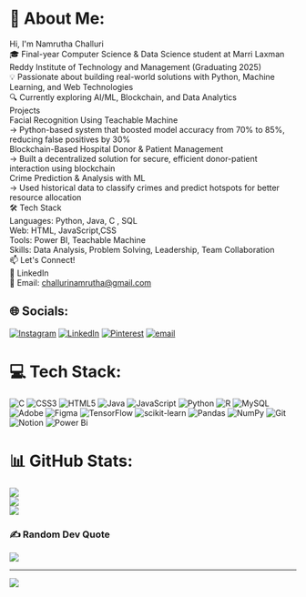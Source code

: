 # 💫 About Me:
 Hi, I'm Namrutha Challuri<br>🎓 Final-year Computer Science & Data Science student at Marri Laxman Reddy Institute of Technology and Management (Graduating 2025)<br>💡 Passionate about building real-world solutions with Python, Machine Learning, and Web Technologies<br>🔍 Currently exploring AI/ML, Blockchain, and Data Analytics<br> Projects<br>Facial Recognition Using Teachable Machine<br>→ Python-based system that boosted model accuracy from 70% to 85%, reducing false positives by 30%<br>Blockchain-Based Hospital Donor & Patient Management<br>→ Built a decentralized solution for secure, efficient donor-patient interaction using blockchain<br>Crime Prediction & Analysis with ML<br>→ Used historical data to classify crimes and predict hotspots for better resource allocation<br>🛠️ Tech Stack<br>Languages: Python, Java, C , SQL<br>Web: HTML, JavaScript,CSS<br>Tools: Power BI, Teachable Machine<br>Skills: Data Analysis, Problem Solving, Leadership, Team Collaboration<br>📫 Let's Connect!<br>🔗 LinkedIn<br>📧 Email: challurinamrutha@gmail.com


## 🌐 Socials:
[![Instagram](https://img.shields.io/badge/Instagram-%23E4405F.svg?logo=Instagram&logoColor=white)](https://instagram.com/namruthaaaa) [![LinkedIn](https://img.shields.io/badge/LinkedIn-%230077B5.svg?logo=linkedin&logoColor=white)](https://linkedin.com/in/challuri-namrutha) [![Pinterest](https://img.shields.io/badge/Pinterest-%23E60023.svg?logo=Pinterest&logoColor=white)](https://pinterest.com/namruthawwe) [![email](https://img.shields.io/badge/Email-D14836?logo=gmail&logoColor=white)](mailto:challurinamrutha@gmail.com) 

# 💻 Tech Stack:
![C](https://img.shields.io/badge/c-%2300599C.svg?style=for-the-badge&logo=c&logoColor=white) ![CSS3](https://img.shields.io/badge/css3-%231572B6.svg?style=for-the-badge&logo=css3&logoColor=white) ![HTML5](https://img.shields.io/badge/html5-%23E34F26.svg?style=for-the-badge&logo=html5&logoColor=white) ![Java](https://img.shields.io/badge/java-%23ED8B00.svg?style=for-the-badge&logo=openjdk&logoColor=white) ![JavaScript](https://img.shields.io/badge/javascript-%23323330.svg?style=for-the-badge&logo=javascript&logoColor=%23F7DF1E) ![Python](https://img.shields.io/badge/python-3670A0?style=for-the-badge&logo=python&logoColor=ffdd54) ![R](https://img.shields.io/badge/r-%23276DC3.svg?style=for-the-badge&logo=r&logoColor=white) ![MySQL](https://img.shields.io/badge/mysql-4479A1.svg?style=for-the-badge&logo=mysql&logoColor=white) ![Adobe](https://img.shields.io/badge/adobe-%23FF0000.svg?style=for-the-badge&logo=adobe&logoColor=white) ![Figma](https://img.shields.io/badge/figma-%23F24E1E.svg?style=for-the-badge&logo=figma&logoColor=white) ![TensorFlow](https://img.shields.io/badge/TensorFlow-%23FF6F00.svg?style=for-the-badge&logo=TensorFlow&logoColor=white) ![scikit-learn](https://img.shields.io/badge/scikit--learn-%23F7931E.svg?style=for-the-badge&logo=scikit-learn&logoColor=white) ![Pandas](https://img.shields.io/badge/pandas-%23150458.svg?style=for-the-badge&logo=pandas&logoColor=white) ![NumPy](https://img.shields.io/badge/numpy-%23013243.svg?style=for-the-badge&logo=numpy&logoColor=white) ![Git](https://img.shields.io/badge/git-%23F05033.svg?style=for-the-badge&logo=git&logoColor=white) ![Notion](https://img.shields.io/badge/Notion-%23000000.svg?style=for-the-badge&logo=notion&logoColor=white) ![Power Bi](https://img.shields.io/badge/power_bi-F2C811?style=for-the-badge&logo=powerbi&logoColor=black)
# 📊 GitHub Stats:
![](https://github-readme-stats.vercel.app/api?username=challurinamrutha&theme=dark&hide_border=false&include_all_commits=false&count_private=false)<br/>
![](https://nirzak-streak-stats.vercel.app/?user=challurinamrutha&theme=dark&hide_border=false)<br/>
![](https://github-readme-stats.vercel.app/api/top-langs/?username=challurinamrutha&theme=dark&hide_border=false&include_all_commits=false&count_private=false&layout=compact)

### ✍️ Random Dev Quote
![](https://quotes-github-readme.vercel.app/api?type=horizontal&theme=radical)

---
[![](https://visitcount.itsvg.in/api?id=challurinamrutha&icon=0&color=0)](https://visitcount.itsvg.in)

<!-- Proudly created with GPRM ( https://gprm.itsvg.in ) -->
